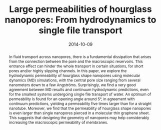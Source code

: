 ---
title: "Large permeabilities of hourglass nanopores: From hydrodynamics to single file transport"
date: 2014-10-09
publishDate: 2014-10-09
authors: ["**Simon Gravelle**", "Laurent Joly", "Christophe Ybert", "Lydéric Bocquet"]
publication_types: ["2"]
abstract: "In fluid transport across nanopores, there is a fundamental dissipation that arises from the connection between the pore and the macroscopic reservoirs. This entrance effect can hinder the whole transport in certain situations, for short pores and/or highly slipping channels. In this paper, we explore the hydrodynamic permeability of hourglass shape nanopores using molecular dynamics (MD) simulations, with the central pore size ranging from several nanometers down to a few Angströms. Surprisingly, we find a very good agreement between MD results and continuum hydrodynamic predictions, even for the smallest systems undergoing single file transport of water. An optimum of permeability is found for an opening angle around 5°, in agreement with continuum predictions, yielding a permeability five times larger than for a straight nanotube. Moreover, we find that the permeability of hourglass shape nanopores is even larger than single nanopores pierced in a molecular thin graphene sheet. This suggests that designing the geometry of nanopores may help considerably increasing the macroscopic permeability of membranes."
featured: true
publication: "The Journal of Chemical Physics, 141, 18"
links:
  - icon_pack: fas
    icon: scroll
    name: Link
    url: 'https://doi.org/10.1063/1.4897253'
---